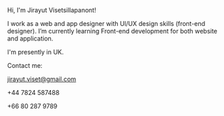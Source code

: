 
Hi, I'm Jirayut Visetsillapanont!

I work as a web and app designer with Ul/UX design skills (front-end designer). I’m currently learning Front-end development for both website and application.

I'm presently in UK.

Contact me: 

jirayut.viset@gmail.com

+44 7824 587488

+66 80 287 9789


<!---
JVISET/JVISET is a ✨ special ✨ repository because its `README.md` (this file) appears on your GitHub profile.
You can click the Preview link to take a look at your changes.
--->
